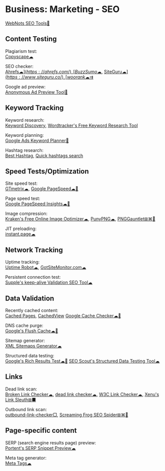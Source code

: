 # Business: Marketing - SEO

[WebNots SEO Tools💩](https://www.webnots.com/seo-tools/)

## Content Testing

Plagiarism test:  
[Copyscape☁](https://www.copyscape.com/)

SEO checker:  
[Ahrefs☁$](https://ahrefs.com/),
[BuzzSumo☁$](https://buzzsumo.com/),
[SiteGuru☁$](https://www.siteguru.co/),
[woorank☁⇉$](https://www.woorank.com/)

Google ad preview:  
[Anonymous Ad Preview Tool🧛](https://ads.google.com/anon/AdPreview)

## Keyword Tracking

Keyword research:  
[Keyword Discovery](https://www.keyworddiscovery.com/),
[Wordtracker's Free Keyword Research Tool](https://www.wordtracker.com/)

Keyword planning:  
[Google Ads Keyword Planner🧛](https://ads.google.com/home/tools/keyword-planner/)

Hashtag research:  
[Best Hashtag](https://best-hashtags.com/),
[Quick hashtags search](https://cipher387.github.io/hashtags_and_keywords_social_media_quick_search/)

## Speed Tests/Optimization

Site speed test:  
[GTmetrix☁](https://gtmetrix.com),
[Google PageSpeed☁🧛](https://pagespeed.web.dev/)

Page speed test:  
[Google PageSpeed Insights☁🧛](https://developers.google.com/speed/pagespeed/insights/)

Image compression:  
[Kraken's Free Online Image Optimizer☁](https://kraken.io/web-interface),
[PunyPNG☁](http://punypng.com/),
[PNGGauntlet⊞⌘🐧](https://pnggauntlet.com/)

JIT preloading:  
[instant.page☁](https://instant.page/)

## Network Tracking

Uptime tracking:  
[Uptime Robot☁](https://uptimerobot.com/),
[GotSiteMonitor.com☁](https://www.gotsitemonitor.com/)

Persistent connection test:  
[Supple's keep-alive Validation SEO Tool☁](https://supple.com.au/tools/check-persistent-connection/)

## Data Validation

Recently cached content:  
[Cached Pages](http://www.cachedpages.com/),
[CachedView](https://cachedview.com/)
[Google Cache Checker☁🧛](https://www.webnots.com/seo-tools/google-cache-checker)

DNS cache purge:  
[Google's Flush Cache☁🧛](https://developers.google.com/speed/public-dns/cache)

Sitemap generator:  
[XML Sitemaps Generator☁](https://www.xml-sitemaps.com/)

Structured data testing:  
[Google's Rich Results Test☁🧛](https://search.google.com/test/rich-results)
[SEO Scout's Structured Data Testing Tool☁](https://seoscout.com/tools/schema-generator)

## Links

Dead link scan:  
[Broken Link Checker☁](https://brokenlinkcheck.com/broken-links.php),
[dead link checker☁](https://www.deadlinkchecker.com/),
[W3C Link Checker☁](https://validator.w3.org/checklink),
[Xenu's Link Sleuth⊞■](https://home.snafu.de/tilman/xenulink.html)

Outbound link scan:  
[outbound-link-checker□](https://github.com/ashishb/outbound-link-checker),
[Screaming Frog SEO Spider⊞⌘🐧](https://www.screamingfrog.co.uk/seo-spider/)

## Page-specific content

SERP (search engine results page) preview:  
[Portent's SERP Snippet Preview☁](https://www.portent.com/serp-preview-tool/)

Meta tag generator:  
[Meta Tags☁](https://metatags.io/)
